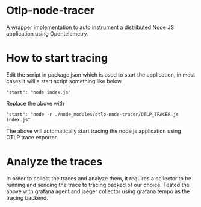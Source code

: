 # Otlp-node-tracer
A wrapper implementation to auto instrument a distributed Node JS application using Opentelemetry.


# How to start tracing
Edit the script in package json which is used to start the application, in most cases it will a start script something like below

```
"start": "node index.js"
```

Replace the above with

```
"start": "node -r ./node_modules/otlp-node-tracer/OTLP_TRACER.js index.js"
```

The above will automatically start tracing the node js application using OTLP trace exporter.


# Analyze the traces
In order to collect the traces and analyze them, it requires a collector to be running and sending the trace to tracing backed of our choice. Tested the above with grafana agent and jaeger collector using grafana tempo as the tracing backend.


